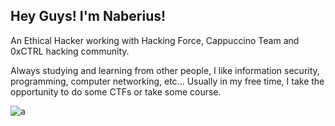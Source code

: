 ## Hey Guys! I'm Naberius!

An Ethical Hacker working with Hacking Force, Cappuccino Team and 0xCTRL hacking community.

Always studying and learning from other people,
I like information security, programming, computer networking, etc...
Usually in my free time, I take the opportunity to do some CTFs or take some course.


![a](https://github.com/naberius616/naberius616/assets/84759195/8f609399-da9f-455e-8ec3-3dd696f578f1)


